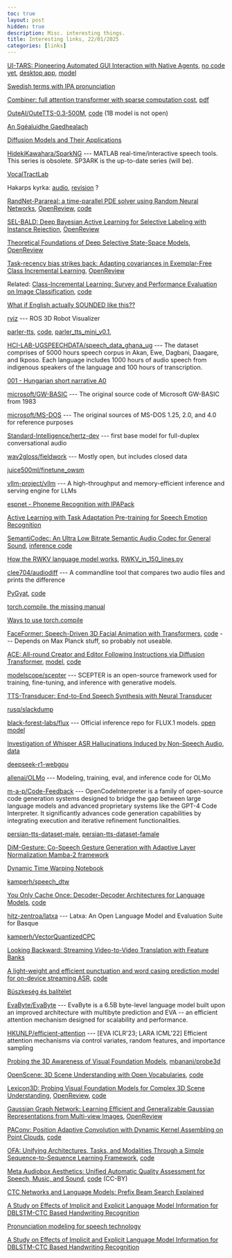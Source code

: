 ```yaml
---
toc: true
layout: post
hidden: true
description: Misc. interesting things.
title: Interesting links, 22/01/2025
categories: [links]
---
```


[UI-TARS: Pioneering Automated GUI Interaction with Native Agents](https://arxiv.org/abs/2501.12326),
[no code yet](https://github.com/bytedance/UI-TARS),
[desktop app](https://github.com/bytedance/UI-TARS-desktop),
[model](https://huggingface.co/bytedance-research/UI-TARS-72B-DPO)

[Swedish terms with IPA pronunciation](https://en.wiktionary.org/wiki/Category:Swedish_terms_with_IPA_pronunciation)

[Combiner: full attention transformer with sparse computation cost](https://dl.acm.org/doi/10.5555/3540261.3541982),
[pdf](https://proceedings.neurips.cc/paper/2021/file/bd4a6d0563e0604510989eb8f9ff71f5-Paper.pdf)

[OuteAI/OuteTTS-0.3-500M](https://huggingface.co/OuteAI/OuteTTS-0.3-500M),
[code](https://github.com/edwko/OuteTTS)
(1B model is not open)

[An Sgéaluidhe Gaedhealach](https://librivox.org/an-sgealuidhe-gaedhealach-by-douglas-hyde/)

[Diffusion Models and Their Applications](https://mhsung.github.io/kaist-cs492d-fall-2024/)

[HidekiKawahara/SparkNG](https://github.com/HidekiKawahara/SparkNG) --- MATLAB real-time/interactive speech tools. This series is obsolete. SP3ARK is the up-to-date series (will be).

[VocalTractLab](https://www.vocaltractlab.de/index.php?page=vocaltractlab-download)

Hakarps kyrka: [audio](https://commons.wikimedia.org/wiki/File:Hakarps_kyrka.ogg),
[revision](https://sv.wikipedia.org/w/index.php?title=Hakarps_kyrka&diff=prev&oldid=14712739) ?

[RandNet-Parareal: a time-parallel PDE solver using Random Neural Networks](https://nips.cc/virtual/2024/poster/96326),
[OpenReview](https://openreview.net/forum?id=974ojuN0jU),
[code](https://github.com/Parallel-in-Time-Differential-Equations/RandNet-Parareal)

[SEL-BALD: Deep Bayesian Active Learning for Selective Labeling with Instance Rejection](https://nips.cc/virtual/2024/poster/93351),
[OpenReview](https://openreview.net/forum?id=tDMTwto6jv)

[Theoretical Foundations of Deep Selective State-Space Models](https://nips.cc/virtual/2024/poster/96743),
[OpenReview](https://openreview.net/forum?id=3SzrqwupUx)

[Task-recency bias strikes back: Adapting covariances in Exemplar-Free Class Incremental Learning](https://nips.cc/virtual/2024/poster/96596),
[OpenReview](https://openreview.net/forum?id=5H4l37IsZ8)
<!-- not open source: https://github.com/grypesc/AdaGauss -->

Related:
[Class-Incremental Learning: Survey and Performance Evaluation on Image Classification](https://ieeexplore.ieee.org/abstract/document/9915459),
[code](https://github.com/mmasana/FACIL)

[What if English actually SOUNDED like this??](https://www.youtube.com/watch?v=4IfbPQgec2M)

[rviz](https://github.com/ros-visualization/rviz) --- ROS 3D Robot Visualizer

[parler-tts](https://huggingface.co/parler-tts),
[code](https://github.com/huggingface/parler-tts),
[parler_tts_mini_v0.1](https://huggingface.co/parler-tts/parler_tts_mini_v0.1),

[HCI-LAB-UGSPEECHDATA/speech_data_ghana_ug](https://github.com/HCI-LAB-UGSPEECHDATA/speech_data_ghana_ug) --- The dataset comprises of 5000 hours speech corpus in Akan, Ewe, Dagbani, Daagare, and Ikposo. Each language includes 1000 hours of audio speech from indigenous speakers of the language and 100 hours of transcription.

[001 - Hungarian short narrative A0](https://www.youtube.com/watch?app=desktop&v=G3jdyzSmNNA&list=PLlUFqz3WqFzr56S7ejSuUNfSyS08d2KSJ&index=1)

[microsoft/GW-BASIC](https://github.com/microsoft/GW-BASIC) --- The original source code of Microsoft GW-BASIC from 1983

[microsoft/MS-DOS](https://github.com/microsoft/MS-DOS) --- The original sources of MS-DOS 1.25, 2.0, and 4.0 for reference purposes

[Standard-Intelligence/hertz-dev](https://github.com/Standard-Intelligence/hertz-dev) --- first base model for full-duplex conversational audio

[wav2gloss/fieldwork](https://huggingface.co/datasets/wav2gloss/fieldwork) --- Mostly open, but includes closed data

[juice500ml/finetune_owsm](https://github.com/juice500ml/finetune_owsm)

[vllm-project/vllm](https://github.com/vllm-project/vllm) --- A high-throughput and memory-efficient inference and serving engine for LLMs

[espnet - Phoneme Recognition with IPAPack](https://github.com/espnet/espnet/pull/5966)

[Active Learning with Task Adaptation Pre-training for Speech Emotion Recognition](https://arxiv.org/abs/2405.00307)

[SemantiCodec: An Ultra Low Bitrate Semantic Audio Codec for General Sound](https://arxiv.org/abs/2405.00233),
[inference code](https://github.com/haoheliu/SemantiCodec-inference)

[How the RWKV language model works](https://johanwind.github.io/2023/03/23/rwkv_details.html),
[RWKV_in_150_lines.py](https://github.com/BlinkDL/ChatRWKV/blob/main/RWKV_in_150_lines.py)

[clee704/audiodiff](https://github.com/clee704/audiodiff) --- A commandline tool that compares two audio files and prints the difference

[PyGyat](https://pygyat.vercel.app/docs),
[code](https://github.com/shamith09/pygyat)

[torch.compile, the missing manual](https://docs.google.com/document/u/0/d/1y5CRfMLdwEoF1nTk9q8qEu1mgMUuUtvhklPKJ2emLU8/mobilebasic)

[Ways to use torch.compile](http://blog.ezyang.com/2024/11/ways-to-use-torch-compile/)

[FaceFormer: Speech-Driven 3D Facial Animation with Transformers](https://arxiv.org/abs/2112.05329),
[code](https://github.com/EvelynFan/FaceFormer) --- Depends on Max Planck stuff, so probably not useable.

[ACE: All-round Creator and Editor Following Instructions via Diffusion Transformer](https://arxiv.org/abs/2410.00086),
[model](https://huggingface.co/scepter-studio/ACE-0.6B-512px),
[code](https://github.com/ali-vilab/ACE)

[modelscope/scepter](https://github.com/modelscope/scepter) --- SCEPTER is an open-source framework used for training, fine-tuning, and inference with generative models.

[TTS-Transducer: End-to-End Speech Synthesis with Neural Transducer](https://arxiv.org/abs/2501.06320)

[rusq/slackdump](https://github.com/rusq/slackdump)

[black-forest-labs/flux](https://github.com/black-forest-labs/flux) --- Official inference repo for FLUX.1 models.
[open model](https://huggingface.co/black-forest-labs/FLUX.1-schnell)

[Investigation of Whisper ASR Hallucinations Induced by Non-Speech Audio](https://arxiv.org/abs/2501.11378),
[data](https://github.com/DSP-AGH/ICASSP2025_Whisper_Hallucination)

[deepseek-r1-webgpu](https://huggingface.co/spaces/webml-community/deepseek-r1-webgpu)

[allenai/OLMo](https://github.com/allenai/OLMo) --- Modeling, training, eval, and inference code for OLMo

[m-a-p/Code-Feedback](https://huggingface.co/datasets/m-a-p/Code-Feedback) --- OpenCodeInterpreter is a family of open-source code generation systems designed to bridge the gap between large language models and advanced proprietary systems like the GPT-4 Code Interpreter. It significantly advances code generation capabilities by integrating execution and iterative refinement functionalities.

[persian-tts-dataset-male](https://www.kaggle.com/datasets/magnoliasis/persian-tts-dataset-male),
[persian-tts-dataset-famale](https://www.kaggle.com/datasets/magnoliasis/persian-tts-dataset-famale)

[DiM-Gesture: Co-Speech Gesture Generation with Adaptive Layer Normalization Mamba-2 framework](https://arxiv.org/abs/2408.00370)

[Dynamic Time Warping Notebook](https://github.com/kamperh/lecture_dtw_notebook)

[kamperh/speech_dtw](https://github.com/kamperh/speech_dtw)

[You Only Cache Once: Decoder-Decoder Architectures for Language Models](https://arxiv.org/abs/2405.05254),
[code](https://github.com/microsoft/unilm/tree/master/YOCO)

[hitz-zentroa/latxa](https://github.com/hitz-zentroa/latxa) --- Latxa: An Open Language Model and Evaluation Suite for Basque

[kamperh/VectorQuantizedCPC](https://github.com/kamperh/VectorQuantizedCPC)

[Looking Backward: Streaming Video-to-Video Translation with Feature Banks](https://arxiv.org/abs/2405.15757)

[A light-weight and efficient punctuation and word casing prediction model for on-device streaming ASR](https://arxiv.org/abs/2407.13142),
[code](https://github.com/frankyoujian/Edge-Punct-Casing)

[Büszkeség és balítélet](https://mek.oszk.hu/06000/06058/)

[EvaByte/EvaByte](https://huggingface.co/EvaByte/EvaByte) --- EvaByte is a 6.5B byte-level language model built upon an improved architecture with multibyte prediction and EVA -- an efficient attention mechanism designed for scalability and performance.

[HKUNLP/efficient-attention](https://github.com/HKUNLP/efficient-attention) --- [EVA ICLR'23; LARA ICML'22] Efficient attention mechanisms via control variates, random features, and importance sampling

[Probing the 3D Awareness of Visual Foundation Models](https://arxiv.org/abs/2404.08636),
[mbanani/probe3d](https://github.com/mbanani/probe3d)

[OpenScene: 3D Scene Understanding with Open Vocabularies](https://arxiv.org/abs/2211.15654),
[code](https://github.com/pengsongyou/openscene)

[Lexicon3D: Probing Visual Foundation Models for Complex 3D Scene Understanding](https://nips.cc/virtual/2024/poster/96742),
[OpenReview](https://openreview.net/forum?id=3TxyhBZHT2),
[code](https://github.com/YunzeMan/Lexicon3D)

[Gaussian Graph Network: Learning Efficient and Generalizable Gaussian Representations from Multi-view Images](https://nips.cc/virtual/2024/poster/96803),
[OpenReview](https://openreview.net/forum?id=2dfBpyqh0A)

[PAConv: Position Adaptive Convolution with Dynamic Kernel Assembling on Point Clouds](https://arxiv.org/abs/2103.14635),
[code](https://github.com/CVMI-Lab/PAConv)

[OFA: Unifying Architectures, Tasks, and Modalities Through a Simple Sequence-to-Sequence Learning Framework](https://arxiv.org/abs/2202.03052),
[code](https://github.com/OFA-Sys/OFA)

[Meta Audiobox Aesthetics: Unified Automatic Quality Assessment for Speech, Music, and Sound](https://ai.meta.com/research/publications/meta-audiobox-aesthetics-unified-automatic-quality-assessment-for-speech-music-and-sound/),
[code](https://github.com/facebookresearch/audiobox-aesthetics) (CC-BY)

[CTC Networks and Language Models: Prefix Beam Search Explained](https://medium.com/corti-ai/ctc-networks-and-language-models-prefix-beam-search-explained-c11d1ee23306)

[A Study on Effects of Implicit and Explicit Language Model Information for DBLSTM-CTC Based Handwriting Recognition](https://arxiv.org/abs/2008.01532)

[Pronunciation modeling for speech technology](https://ieeexplore.ieee.org/abstract/document/1458347)

[A Study on Effects of Implicit and Explicit Language Model Information for DBLSTM-CTC Based Handwriting Recognition](https://arxiv.org/abs/2008.01532)

